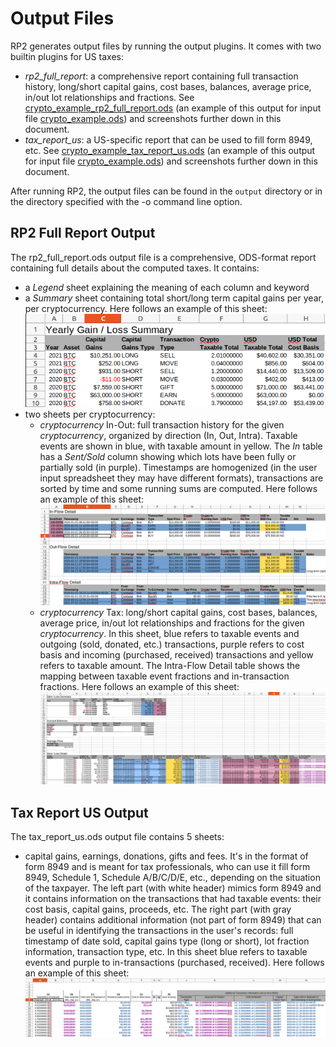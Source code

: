 <!--- Copyright 2021 eprbell --->

<!--- Licensed under the Apache License, Version 2.0 (the "License"); --->
<!--- you may not use this file except in compliance with the License. --->
<!--- You may obtain a copy of the License at --->

<!---     http://www.apache.org/licenses/LICENSE-2.0 --->

<!--- Unless required by applicable law or agreed to in writing, software --->
<!--- distributed under the License is distributed on an "AS IS" BASIS, --->
<!--- WITHOUT WARRANTIES OR CONDITIONS OF ANY KIND, either express or implied. --->
<!--- See the License for the specific language governing permissions and --->
<!--- limitations under the License. --->

# Output Files
RP2 generates output files by running the output plugins. It comes with two builtin plugins for US taxes:
* *rp2_full_report*: a comprehensive report containing full transaction history, long/short capital gains, cost bases, balances, average price, in/out lot relationships and fractions. See [crypto_example_rp2_full_report.ods](../input/golden/crypto_example_rp2_full_report.ods) (an example of this output for input file [crypto_example.ods](../input/crypto_example.ods)) and screenshots further down in this document.
* *tax_report_us*: a US-specific report that can be used to fill form 8949, etc. See [crypto_example_tax_report_us.ods](../input/golden/crypto_example_tax_report_us.ods) (an example of this output for input file [crypto_example.ods](../input/crypto_example.ods)) and screenshots further down in this document.

After running RP2, the output files can be found in the `output` directory or in the directory specified with the -o command line option.

## RP2 Full Report Output
The rp2_full_report.ods output file is a comprehensive, ODS-format report containing full details about the computed taxes. It contains:
* a *Legend* sheet explaining the meaning of each column and keyword
* a *Summary* sheet containing total short/long term capital gains per year, per cryptocurrency. Here follows an example of this sheet: ![RP2 report summary example](images/rp2_report_output_summary.png)
* two sheets per cryptocurrency:
  * *cryptocurrency* In-Out: full transaction history for the given *cryptocurrency*, organized by direction (In, Out, Intra). Taxable events are shown in blue, with taxable amount in yellow. The *In* table has a *Sent/Sold* column showing which lots have been fully or partially sold (in purple). Timestamps are homogenized (in the user input spreadsheet they may have different formats), transactions are sorted by time and some running sums are computed. Here follows an example of this sheet: ![RP2 report in-out example](images/rp2_report_output_in_out.png)
  * *cryptocurrency* Tax: long/short capital gains, cost bases, balances, average price, in/out lot relationships and fractions for the given *cryptocurrency*. In this sheet, blue refers to taxable events and outgoing (sold, donated, etc.) transactions, purple refers to cost basis and incoming (purchased, received) transactions and yellow refers to taxable amount. The Intra-Flow Detail table shows the mapping between taxable event fractions and in-transaction fractions. Here follows an example of this sheet: ![RP2 report tax example](images/rp2_report_output_tax.png)

## Tax Report US Output
The tax_report_us.ods output file contains 5 sheets:
* capital gains, earnings, donations, gifts and fees. It's in the format of form 8949 and is meant for tax professionals, who can use it fill form 8949, Schedule 1, Schedule A/B/C/D/E, etc., depending on the situation of the taxpayer. The left part (with white header) mimics form 8949 and it contains information on the transactions that had taxable events: their cost basis, capital gains, proceeds, etc. The right part (with gray header) contains additional information (not part of form 8949) that can be useful in identifying the transactions in the user's records: full timestamp of date sold, capital gains type (long or short), lot fraction information, transaction type, etc. In this sheet blue refers to taxable events and purple to in-transactions (purchased, received). Here follows an example of this sheet: ![mock 8949 us output](images/mock_8949_us_output.png)
